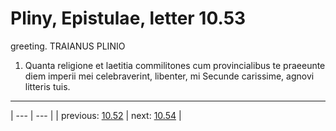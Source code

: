 # Pliny, Epistulae, letter 10.53

greeting. TRAIANUS PLINIO



1. Quanta religione et laetitia commilitones cum provincialibus te praeeunte diem imperii mei celebraverint, libenter, mi Secunde carissime, agnovi litteris tuis.



---

| --- | --- |
| previous: [10.52](../10.52/) | next: [10.54](../10.54/) |